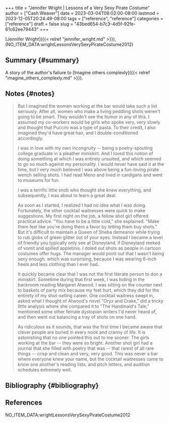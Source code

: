 +++
title = "Jennifer Wright | Lessons of a Very Sexy Pirate Costume"
author = ["Cash Weaver"]
date = 2023-03-04T08:02:00-08:00
lastmod = 2023-12-05T20:24:49-08:00
tags = ["reference", "reference"]
categories = ["reference"]
draft = false
slug = "43bed654-b7c3-4d5f-92fe-61c62ee79443"
+++

[Jennifer Wright]({{< relref "jennifer_wright.md" >}}), (NO_ITEM_DATA:wrightLessonsVerySexyPirateCostume2012)


## Summary {#summary}

A story of the author's failure to [Imagine others complexly]({{< relref "imagine_others_complexly.md" >}}).


## Notes {#notes}

> But I imagined the women working at the bar would take such a list seriously. After all, women who make a living peddling shots weren't going to be smart. They wouldn't see the humor in any of this. I assumed my co-workers would be girls who spoke very, very slowly and thought that Puccini was a type of pasta. To their credit, I also imagined they'd have great hair, and I double-conditioned accordingly.
>
> I was in love with my own incongruity -- being a poetry-spouting college graduate in a pleather miniskirt. And I loved this notion of doing something at which I was entirely unsuited, and which seemed to go so much against my personality. I would never have said it at the time, but I very much believed I was above being a fun-loving pirate wench selling shots. I had read Meno and lived in cardigans and went to museums for fun.
>
> I was a terrific little snob who thought she knew everything, and subsequently, I was about to learn a great deal.
>
> As soon as I started, I realized I had no idea what I was doing. Fortunately, the other cocktail waitresses were quick to make suggestions. My first night on the job, a fellow shot girl offered practical advice. "You have to be a little cold," she explained. "Make them feel like you're doing them a favor by letting them buy shots." But it's difficult to maintain a Queen of Sheba demeanor while trying to rub globs of green glitter out of your eyes. Instead I became a level of friendly you typically only see at Disneyland, if Disneyland reeked of vomit and spilled appletinis. I doled out shots as people in cartoon costumes offer hugs. The manager would point out that I wasn't being sexy enough, which was surprising, because I was wearing 6-inch heels and less clothing than I ever had.
>
> It quickly became clear that I was not the first literate person to don a miniskirt. Sometime during that first week, I was hiding in the backroom reading Margaret Atwood. I was sitting on the counter next to baskets of party mix because my feet hurt, which they did for the entirety of my shot-selling career. One cocktail waitress swept in, asked what I thought of Atwood's novel "Oryx and Crake," did a tricky little analysis where she compared it to "The Handmaid's Tale," mentioned some other female dystopian writers I'd never heard of, and then went out balancing a tray of shots on one hand.
>
> As ridiculous as it sounds, that was the first time I became aware that clever people are buried in every nook and cranny of life. It is astonishing that no one pointed this out to me sooner. The girls working at the bar -- they were so bright. Another shot girl had a journal that she filled with poetry that was -- that rarest of all rare things -- crisp and clean and very, very good. This was never a bar where everyone knew your name, but the cocktail waitresses came to know one another's reading lists, and pitch letters, and audition schedules extremely well.


## Bibliography {#bibliography}

## References

<style>.csl-entry{text-indent: -1.5em; margin-left: 1.5em;}</style><div class="csl-bib-body">
  <div class="csl-entry">NO_ITEM_DATA:wrightLessonsVerySexyPirateCostume2012</div>
</div>
